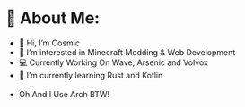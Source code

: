 # 💫 About Me:
- 👋 Hi, I’m Cosmic<br>
- 👀 I’m interested in Minecraft Modding & Web Development<br>
- 💻 Currently Working On Wave, Arsenic and Volvox<br>
- 🌱 I’m currently learning Rust and Kotlin<br><br>
- Oh And I Use Arch BTW!<br>
